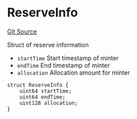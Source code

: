 # ReserveInfo
[Git Source](https://github.com/fxhash/fxhash-evm-contracts/blob/3196ec292bff15f41085b94e4b488f73ce88013c/src/lib/Structs.sol)

Struct of reserve information
- `startTime` Start timestamp of minter
- `endTime` End timestamp of minter
- `allocation` Allocation amount for minter


```solidity
struct ReserveInfo {
    uint64 startTime;
    uint64 endTime;
    uint128 allocation;
}
```

